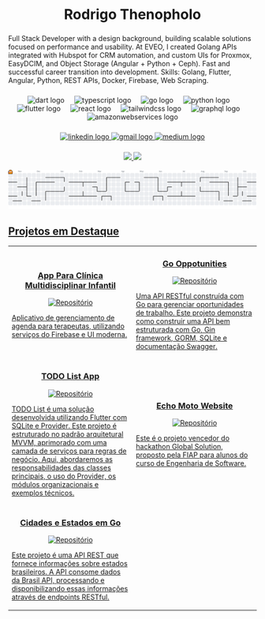 <h1 align="center">Rodrigo Thenopholo</h1>

###

<p align="left">Full Stack Developer with a design background, building scalable solutions focused on performance and usability. At EVEO, I created Golang APIs integrated with Hubspot for CRM automation, and custom UIs for Proxmox, EasyDCIM, and Object Storage (Angular + Python + Ceph). Fast and successful career transition into development. Skills: Golang, Flutter, Angular, Python, REST APIs, Docker, Firebase, Web Scraping.</p>

###

<div align="center">
  <img src="https://cdn.jsdelivr.net/gh/devicons/devicon/icons/dart/dart-original.svg" height="60" alt="dart logo"  />
  <img width="12" />
  <img src="https://skillicons.dev/icons?i=ts" height="60" alt="typescript logo"  />
  <img width="12" />
  <img src="https://skillicons.dev/icons?i=go" height="60" alt="go logo"  />
  <img width="12" />
  <img src="https://skillicons.dev/icons?i=py" height="60" alt="python logo"  />
  <img width="12" />
  <img src="https://cdn.jsdelivr.net/gh/devicons/devicon/icons/flutter/flutter-original.svg" height="60" alt="flutter logo"  />
  <img width="12" />
  <img src="https://cdn.jsdelivr.net/gh/devicons/devicon/icons/react/react-original.svg" height="60" alt="react logo"  />
  <img width="12" />
  <img src="https://skillicons.dev/icons?i=tailwind" height="60" alt="tailwindcss logo"  />
  <img width="12" />
  <img src="https://skillicons.dev/icons?i=graphql" height="60" alt="graphql logo"  />
  <img width="12" />
  <img src="https://skillicons.dev/icons?i=aws" height="60" alt="amazonwebservices logo"  />
</div>

###

<div align="center">
  <a  href="https://www.linkedin.com/in/rodrigothenopholo/" target="_blank">
    <img src="https://img.shields.io/static/v1?message=LinkedIn&logo=linkedin&label=&color=0077B5&logoColor=white&labelColor=&style=for-the-badge" height="25" alt="linkedin logo"  />
  </a>
  <a href="thenopholo92@gmail.com" target="_blank">
    <img src="https://img.shields.io/static/v1?message=Gmail&logo=gmail&label=&color=D14836&logoColor=white&labelColor=&style=for-the-badge" height="25" alt="gmail logo"  />
  </a>
  <a href="https://medium.com/@thenopholo92" target="_blank">
    <img src="https://img.shields.io/static/v1?message=Medium&logo=medium&label=&color=12100E&logoColor=white&labelColor=&style=for-the-badge" height="25" alt="medium logo"  />
  </a>
</div>

###

<!-- Estatísticas do GitHub -->
<div align="center">
   <a href="https://github.com/Thenopholo">
   <img height="180em" src="https://github-readme-stats.vercel.app/api?username=Thenopholo&show_icons=true&theme=tokyonight&include_all_commits=true&count_private=true"/>
   <img height="180em" src="https://github-readme-stats.vercel.app/api/top-langs/?username=Thenopholo&layout=compact&langs_count=6&theme=tokyonight"/>
</div>

<br>
<picture>
  <source media="(prefers-color-scheme: dark)" srcset="https://raw.githubusercontent.com/thenopholo/Thenopholo/output/pacman-contribution-graph-dark.svg">
  <source media="(prefers-color-scheme: light)" srcset="https://raw.githubusercontent.com/thenopholo/Thenopholo/output/pacman-contribution-graph.svg">
  <img alt="Pacman Contribution Graph" src="https://raw.githubusercontent.com/thenopholo/Thenopholo/output/pacman-contribution-graph.svg">
</picture>


<h2>Projetos em Destaque</h2>
<table>
  <tr>
    <td width="50%">
      <h3 align="center">App Para Clínica Multidisciplinar Infantil</h3>
      <p align="center">
        <a href="https://github.com/thenopholo/integrakids_project" target="_blank">
          <img src="https://img.shields.io/badge/Código-FF4500?style=for-the-badge&logo=github&logoColor=white" alt="Repositório"/>
        </a>
      </p>
      <p>
        Aplicativo de gerenciamento de agenda para terapeutas, utilizando serviços do Firebase e UI moderna.
      </p>
    </td>
    <td width="50%">
      <h3 align="center">Go Oppotunities</h3>
      <p align="center">
        <a href="https://github.com/thenopholo/go_opportunities" target="_blank">
          <img src="https://img.shields.io/badge/Código-FF4500?style=for-the-badge&logo=github&logoColor=white" alt="Repositório"/>
        </a>
      </p>
      <p>
        Uma API RESTful construída com Go para gerenciar oportunidades de trabalho. Este projeto demonstra como construir uma API bem estruturada com Go, Gin framework, GORM, SQLite e documentação Swagger.
      </p>
    </td>
  </tr>
  <tr>
    <td width="50%">
      <h3 align="center">TODO List App</h3>
      <p align="center">
        <a href="https://github.com/thenopholo/todo_list_sqlite_provider" target="_blank">
          <img src="https://img.shields.io/badge/Código-FF4500?style=for-the-badge&logo=github&logoColor=white" alt="Repositório"/>
        </a>
      </p>
      <p>
        TODO List é uma solução desenvolvida utilizando Flutter com SQLite e Provider. Este projeto é estruturado no padrão arquitetural MVVM, aprimorado com uma camada de serviços para regras de negócio. Aqui, abordaremos as responsabilidades das classes principais, o uso do Provider, os módulos organizacionais e exemplos técnicos.
      </p>
    </td>
    <td width="50%">
      <h3 align="center">Echo Moto Website</h3>
      <p align="center">
        <a href="https://github.com/thenopholo/echomoto-website" target="_blank">
          <img src="https://img.shields.io/badge/Código-FF4500?style=for-the-badge&logo=github&logoColor=white" alt="Repositório"/>
        </a>
      </p>
      <p>
        Este é o projeto vencedor do hackathon Global Solution, proposto pela FIAP para alunos do curso de Engenharia de Software.
      </p>
    </td>
  </tr>
  <tr>
    <td width="50%">
      <h3 align="center">Cidades e Estados em Go</h3>
      <p align="center">
        <a href="https://github.com/thenopholo/cidade_estado_api" target="_blank">
          <img src="https://img.shields.io/badge/Código-FF4500?style=for-the-badge&logo=github&logoColor=white" alt="Repositório"/>
        </a>
      </p>
      <p>
Este projeto é uma API REST que fornece informações sobre estados brasileiros. A API consome dados da Brasil API, processando e disponibilizando essas informações através de endpoints RESTful.
      </p>
    </td>
<!--     <td width="50%">
      <h3 align="center">Echo Moto Website</h3>
      <p align="center">
        <a href="https://github.com/thenopholo/echomoto-website" target="_blank">
          <img src="https://img.shields.io/badge/Código-FF4500?style=for-the-badge&logo=github&logoColor=white" alt="Repositório"/>
        </a>
      </p>
      <p>
        Este é um projeto vencedor do hackathon Global Solution, proposto pela FIAP para alunos do curso de Engenharia de Software.
      </p>
    </td> -->
  </tr>
</table>

<!--  <h2>🎓 Educação & Certificações</h2>

<div>
  <p>
    📚 Engenharia de Software - FIAP (em andamento)
  </p>
  <p>
    🏅 Desenvolvimento Flutter<br>
    Certiicado da Acedimia do Flutter
  </p>
  <p>
    🏅 Desenvolvimento em Go
    Certificados
  </p> -->

</div>
